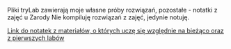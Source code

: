 Pliki tryLab zawierają moje własne próby rozwiązań, pozostałe - notatki z zajęć u Zarody
Nie kompiluję rozwiązań z zajęć, jedynie notuję.

[Link do notatek z materiałów, o których uczę się względnie na bieżąco oraz z pierwszych labów](https://docs.google.com/document/d/1lpP6orGeCyv4kolEEOnjsaegu2-RpqVMmNTdM3nL75Y/edit?usp=sharing)
